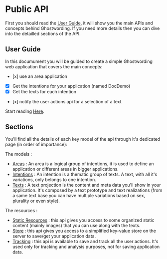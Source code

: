 # Public API

First you should read the [User Guide](user_guide.md), it will show you the main APIs 
and concepts behind Ghostwording. If you need more details then you can dive into
the detailled sections of the API.

## User Guide

In this documument you will be guided to create a simple Ghostwording web application
that covers the main concepts:

- [x] use an area application
- [x] Get the intentions for your application (named DocDemo)
- [x] Get the texts for each intention
- [x] notify the user actions api for a selection of a text

Start reading [Here](user_guide.md).

## Sections

You'll find all the details of each key model of the api through it's dedicated page
(in order of importance):

The models : 

- [Areas](Sections/areas.md) : An area is a logical group of intentions, it is used 
to define an application or different areas in bigger applications.
- [Intentions](Sections/intention.md) : An intention is a thematic group of texts. A 
text, with all it's variations, only belongs to one intention.
- [Texts](Sections/texts.md) : A text projection is the content and meta data you'll 
show in your application. It's composed by a text prototype and text realizations 
(from a same text base you can have multiple variations based on sex, plurality or 
even style).
 
The resources : 

- [Static Resources](Sections/static-resources.md) : this api gives you access to 
some organized static content (mainly images) that you can use along with the texts. 
- [Store](Sections/store.md) : this api gives you access to a simplified key-value
store on the server to save/get your application data.
- [Tracking](Sections/useractions.md) : this api is available to save and track all
the user actions. It's used only for tracking and analysis purposes, not for saving 
application data.

